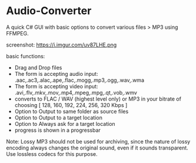 # Audio-Converter

A quick C# GUI with basic options to convert various files > MP3 using FFMPEG. 

screenshot:
https://i.imgur.com/uv87LHE.png

basic functions:
- Drag and Drop files
- The form is accepting audio input: .aac,.ac3,.alac,.ape,.flac,.mogg,.mp3,.ogg,.wav,.wma
- The form is accepting video input: .avi,.flv,.mkv,.mov,.mp4,.mpeg,.mpg,.qt,.vob,.wmv   
- converts to FLAC / WAV (highest level only) or MP3 in your bitrate of choosing [ 128, 160, 192, 224, 256, 320 Kbps ]
- Option to Output to same folder as source files
- Option to Output to a target location
- Option to Always ask for a target location
- progress is shown in a progressbar

Note:
Lossy MP3 should not be used for archiving, since the nature of lossy encoding always changes the original sound, even if it sounds transparent. Use lossless codecs for this purpose.
